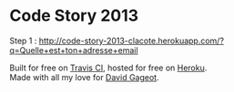 # Code Story 2013

Step 1 : http://code-story-2013-clacote.herokuapp.com/?q=Quelle+est+ton+adresse+email

Built for free on [Travis CI](https://travis-ci.org/), hosted for free on [Heroku](http://www.heroku.com/).    
Made with all my love for [David Gageot](http://twitter.com/dgageot).
